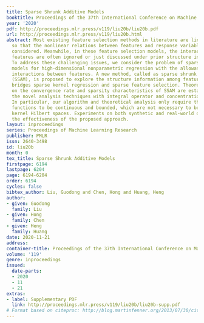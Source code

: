 ```yaml
---
title: Sparse Shrunk Additive Models
booktitle: Proceedings of the 37th International Conference on Machine Learning
year: '2020'
pdf: http://proceedings.mlr.press/v119/liu20b/liu20b.pdf
url: http://proceedings.mlr.press/v119/liu20b.html
abstract: Most existing feature selection methods in literature are linear models,
  so that the nonlinear relations between features and response variables are not
  considered. Meanwhile, in these feature selection models, the interactions between
  features are often ignored or just discussed under prior structure information.
  To address these challenging issues, we consider the problem of sparse additive
  models for high-dimensional nonparametric regression with the allowance of the flexible
  interactions between features. A new method, called as sparse shrunk additive models
  (SSAM), is proposed to explore the structure information among features. This method
  bridges sparse kernel regression and sparse feature selection. Theoretical results
  on the convergence rate and sparsity characteristics of SSAM are established by
  the novel analysis techniques with integral operator and concentration estimate.
  In particular, our algorithm and theoretical analysis only require the component
  functions to be continuous and bounded, which are not necessary to be in reproducing
  kernel Hilbert spaces. Experiments on both synthetic and real-world data demonstrate
  the effectiveness of the proposed approach.
layout: inproceedings
series: Proceedings of Machine Learning Research
publisher: PMLR
issn: 2640-3498
id: liu20b
month: 0
tex_title: Sparse Shrunk Additive Models
firstpage: 6194
lastpage: 6204
page: 6194-6204
order: 6194
cycles: false
bibtex_author: Liu, Guodong and Chen, Hong and Huang, Heng
author:
- given: Guodong
  family: Liu
- given: Hong
  family: Chen
- given: Heng
  family: Huang
date: 2020-11-21
address: 
container-title: Proceedings of the 37th International Conference on Machine Learning
volume: '119'
genre: inproceedings
issued:
  date-parts:
  - 2020
  - 11
  - 21
extras:
- label: Supplementary PDF
  link: http://proceedings.mlr.press/v119/liu20b/liu20b-supp.pdf
# Format based on citeproc: http://blog.martinfenner.org/2013/07/30/citeproc-yaml-for-bibliographies/
---
```

